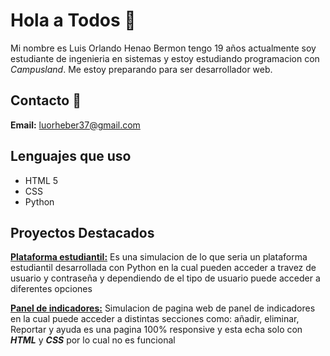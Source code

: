 # Hola a Todos 👋

Mi nombre es Luis Orlando Henao Bermon tengo 19 años actualmente soy estudiante de ingenieria en sistemas y estoy estudiando programacion con *Campusland*. Me estoy preparando para ser desarrollador web.

## Contacto 📱

**Email:** luorheber37@gmail.com

## Lenguajes que uso
- HTML 5
- CSS
- Python
## Proyectos Destacados

**[Plataforma estudiantil:](https://github.com/Luis-Orlando-Henao-Bermon/Proyecto_Python_HenaoLuis_OrtizZully)** Es una simulacion de lo que seria un plataforma estudiantil desarrollada con Python en la cual pueden acceder a travez de usuario y contraseña y dependiendo de el tipo de usuario puede acceder a diferentes opciones

**[Panel de indicadores:](https://github.com/Luis-Orlando-Henao-Bermon/PROYECTO-FILTRO_HenaoLuis_GuerreroMiguel)** Simulacion de pagina web de panel de indicadores en la cual puede acceder a distintas secciones como: añadir, eliminar, Reportar y ayuda es una pagina 100% responsive y esta echa solo con ***HTML*** y ***CSS*** por lo cual no es funcional
